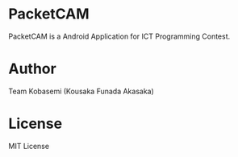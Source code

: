 PacketCAM
=========

PacketCAM is a Android Application for ICT Programming Contest.


Author
===
Team Kobasemi (Kousaka Funada Akasaka)

License
===
MIT License
